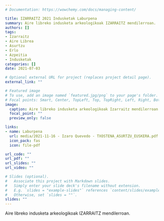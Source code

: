 ```yaml
---
# Documentation: https://wowchemy.com/docs/managing-content/

title: IZARRAITZ 2021 Indusketak Laburpena
summary: Aire libreko indusketa arkeologikoak IZARRAITZ mendilerroan.
authors: []
tags: 
- Izarraitz
- Aire Librea
- Asurtzu
- Erlo
- Azpeitia
- Indusketak
categories: []
date: 2021-07-03

# Optional external URL for project (replaces project detail page).
external_link: ""

# Featured image
# To use, add an image named `featured.jpg/png` to your page's folder.
# Focal points: Smart, Center, TopLeft, Top, TopRight, Left, Right, BottomLeft, Bottom, BottomRight.
image:
  caption: Aire libreko indusketa arkeologikoak Izarraitz mendilerroan.
  focal_point: ""
  preview_only: false

links:
- name: Laburpena
  url: media/2021-11-16 - Izaro Quevedo - TXOSTENA_ASURTZU_EUSKERA.pdf
  icon_pack: fas
  icon: file-pdf

url_code: ""
url_pdf: ""
url_slides: ""
url_video: ""

# Slides (optional).
#   Associate this project with Markdown slides.
#   Simply enter your slide deck's filename without extension.
#   E.g. `slides = "example-slides"` references `content/slides/example-slides.md`.
#   Otherwise, set `slides = ""`.
slides: ""
---
```


Aire libreko indusketa arkeologikoak IZARRAITZ mendilerroan.
